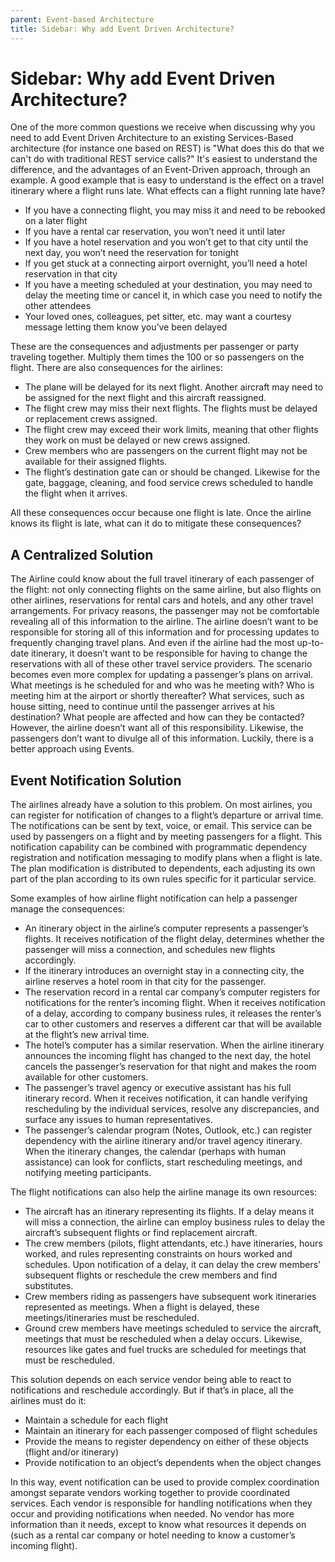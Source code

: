```yaml
---
parent: Event-based Architecture
title: Sidebar: Why add Event Driven Architecture?
---
```

# Sidebar:  Why add Event Driven Architecture?

One of the more common questions we receive when discussing why you need to add Event Driven Architecture to an existing Services-Based architecture (for instance one based on REST) is "What does this do that we can't do with traditional REST service calls?"  It's easiest to understand the difference, and the advantages of an Event-Driven approach, through an example.  A good example that is easy to understand is the effect on a travel itinerary where a flight runs late.  What effects can a flight running late have?

*	If you have a connecting flight, you may miss it and need to be rebooked on a later flight
*	If you have a rental car reservation, you won’t need it until later
*	If you have a hotel reservation and you won’t get to that city until the next day, you won’t need the reservation for tonight
*	If you get stuck at a connecting airport overnight, you’ll need a hotel reservation in that city
*	If you have a meeting scheduled at your destination, you may need to delay the meeting time or cancel it, in which case you need to notify the other attendees
*	Your loved ones, colleagues, pet sitter, etc. may want a courtesy message letting them know you’ve been delayed

These are the consequences and adjustments per passenger or party traveling together. Multiply them times the 100 or so passengers on the flight. There are also consequences for the airlines:

*	The plane will be delayed for its next flight. Another aircraft may need to be assigned for the next flight and this aircraft reassigned.
*	The flight crew may miss their next flights. The flights must be delayed or replacement crews assigned.
*	The flight crew may exceed their work limits, meaning that other flights they work on must be delayed or new crews assigned.
*	Crew members who are passengers on the current flight may not be available for their assigned flights.
*	The flight’s destination gate can or should be changed. Likewise for the gate, baggage, cleaning, and food service crews scheduled to handle the flight when it arrives.

All these consequences occur because one flight is late.  Once the airline knows its flight is late, what can it do to mitigate these consequences?

## A Centralized Solution

The Airline could know about the full travel itinerary of each passenger of the flight: not only connecting flights on the same airline, but also flights on other airlines, reservations for rental cars and hotels, and any other travel arrangements. For privacy reasons, the passenger may not be comfortable revealing all of this information to the airline. The airline doesn’t want to be responsible for storing all of this information and for processing updates to frequently changing travel plans. And even if the airline had the most up-to-date itinerary, it doesn’t want to be responsible for having to change the reservations with all of these other travel service providers.
The scenario becomes even more complex for updating a passenger’s plans on arrival. What meetings is he scheduled for and who was he meeting with? Who is meeting him at the airport or shortly thereafter? What services, such as house sitting, need to continue until the passenger arrives at his destination? What people are affected and how can they be contacted?  However, the airline doesn’t want all of this responsibility. Likewise, the passengers don’t want to divulge all of this information.  Luckily, there is a better approach using Events.

## Event Notification Solution

The airlines already have a solution to this problem. On most airlines, you can register for notification of changes to a flight’s departure or arrival time. The notifications can be sent by text, voice, or email. This service can be used by passengers on a flight and by meeting passengers for a flight. This notification capability can be combined with programmatic dependency registration and notification messaging to modify plans when a flight is late. The plan modification is distributed to dependents, each adjusting its own part of the plan according to its own rules specific for it particular service.

Some examples of how airline flight notification can help a passenger manage the consequences:

* An itinerary object in the airline’s computer represents a passenger’s flights. It receives notification of the flight delay, determines whether the passenger will miss a connection, and schedules new flights accordingly.
* If the itinerary introduces an overnight stay in a connecting city, the airline reserves a hotel room in that city for the passenger.
* The reservation record in a rental car company’s computer registers for notifications for the renter’s incoming flight. When it receives notification of a delay, according to company business rules, it releases the renter’s car to other customers and reserves a different car that will be available at the flight’s new arrival time.
* The hotel’s computer has a similar reservation. When the airline itinerary announces the incoming flight has changed to the next day, the hotel cancels the passenger’s reservation for that night and makes the room available for other customers.
* The passenger’s travel agency or executive assistant has his full itinerary record. When it receives notification, it can handle verifying rescheduling by the individual services, resolve any discrepancies, and surface any issues to human representatives.
* The passenger’s calendar program (Notes, Outlook, etc.) can register dependency with the airline itinerary and/or travel agency itinerary. When the itinerary changes, the calendar (perhaps with human assistance) can look for conflicts, start rescheduling meetings, and notifying meeting participants.

The flight notifications can also help the airline manage its own resources:

*	The aircraft has an itinerary representing its flights. If a delay means it will miss a connection, the airline can employ business rules to delay the aircraft’s subsequent flights or find replacement aircraft.
*	The crew members (pilots, flight attendants, etc.) have itineraries, hours worked, and rules representing constraints on hours worked and schedules. Upon notification of a delay, it can delay the crew members’ subsequent flights or reschedule the crew members and find substitutes.
*	Crew members riding as passengers have subsequent work itineraries represented as meetings. When a flight is delayed, these meetings/itineraries must be rescheduled.
*	Ground crew members have meetings scheduled to service the aircraft, meetings that must be rescheduled when a delay occurs. Likewise, resources like gates and fuel trucks are scheduled for meetings that must be rescheduled.

This solution depends  on each service vendor being able to react to notifications and reschedule accordingly. But if that’s in place, all the airlines must do it:
*	Maintain a schedule for each flight
*	Maintain an itinerary for each passenger composed of flight schedules
*	Provide the means to register dependency on either of these objects (flight and/or itinerary)
*	Provide notification to an object’s dependents when the object changes 

In this way, event notification can be used to provide complex coordination amongst separate vendors working together to provide coordinated services. Each vendor is responsible for handling notifications when they occur and providing notifications when needed. No vendor has more information than it needs, except to know what resources it depends on (such as a rental car company or hotel needing to know a customer’s incoming flight).
